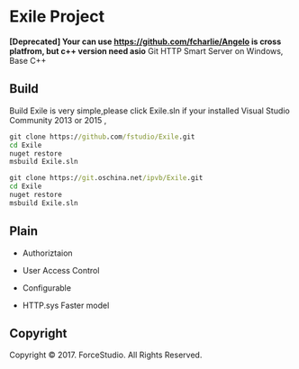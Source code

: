 # Exile Project

**[Deprecated] Your can use https://github.com/fcharlie/Angelo is cross platfrom, but c++ version need asio** 
Git HTTP Smart Server on Windows, Base C++



## Build

Build Exile is very simple,please click Exile.sln if your installed Visual Studio Community 2013 or 2015 ,


```bat
git clone https://github.com/fstudio/Exile.git
cd Exile
nuget restore
msbuild Exile.sln
```

```bat
git clone https://git.oschina.net/ipvb/Exile.git 
cd Exile
nuget restore
msbuild Exile.sln 
```

## Plain

- Authoriztaion


- User Access Control
- Configurable
- HTTP.sys Faster model

## Copyright

Copyright © 2017. ForceStudio. All Rights Reserved.
